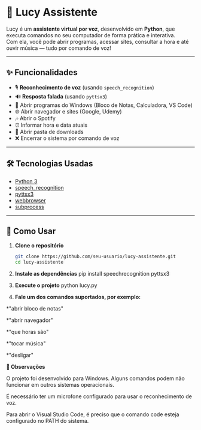 # 🤖 Lucy Assistente

Lucy é um **assistente virtual por voz**, desenvolvido em **Python**, que executa comandos no seu computador de forma prática e interativa.  
Com ela, você pode abrir programas, acessar sites, consultar a hora e até ouvir música — tudo por comando de voz!

---

## ✨ Funcionalidades

- 🎙 **Reconhecimento de voz** (usando `speech_recognition`)
- 🔊 **Resposta falada** (usando `pyttsx3`)
- 📝 Abrir programas do Windows (Bloco de Notas, Calculadora, VS Code)
- 🌐 Abrir navegador e sites (Google, Udemy)
- 🎶 Abrir o Spotify
- ⏰ Informar hora e data atuais
- 📂 Abrir pasta de downloads
- ❌ Encerrar o sistema por comando de voz

---

## 🛠 Tecnologias Usadas

- [Python 3](https://www.python.org/)
- [speech_recognition](https://pypi.org/project/SpeechRecognition/)
- [pyttsx3](https://pypi.org/project/pyttsx3/)
- [webbrowser](https://docs.python.org/3/library/webbrowser.html)
- [subprocess](https://docs.python.org/3/library/subprocess.html)

---

## 🚀 Como Usar

1. **Clone o repositório**
   ```bash
   git clone https://github.com/seu-usuario/lucy-assistente.git
   cd lucy-assistente

2. **Instale as dependências**
pip install speechrecognition pyttsx3

3. **Execute o projeto**
python lucy.py

4. **Fale um dos comandos suportados, por exemplo:**

*"abrir bloco de notas"

*"abrir navegador"

*"que horas são"

*"tocar música"

*"desligar"

**📌 Observações**

O projeto foi desenvolvido para Windows. Alguns comandos podem não funcionar em outros sistemas operacionais.

É necessário ter um microfone configurado para usar o reconhecimento de voz.

Para abrir o Visual Studio Code, é preciso que o comando code esteja configurado no PATH do sistema.
